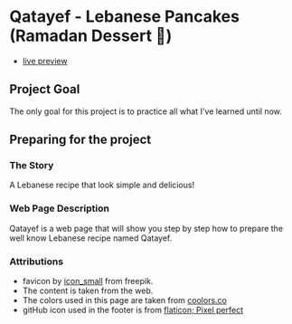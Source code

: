 # Qatayef - Lebanese Pancakes (Ramadan Dessert 🌙)

- [live preview](https://youssef-el-atmani.github.io/MDN-Based-Projects/projects/html-stage/03-qatayef/index.html)

## Project Goal

The only goal for this project is to practice all what I've learned until now.

## Preparing for the project

### The Story

A Lebanese recipe that look simple and delicious!

### Web Page Description

Qatayef is a web page that will show you step by step how to prepare the well know Lebanese recipe named Qatayef.

### Attributions

- favicon by [icon_small](https://www.freepik.com/icon/letter-q_9128956) from freepik.
- The content is taken from the web.
- The colors used in this page are taken from [coolors.co](https://coolors.co/palettes/trending)
- gitHub icon used in the footer is from [flaticon; Pixel perfect](https://www.flaticon.com/free-icon/github_2111432?term=github&page=1&position=4&origin=tag&related_id=2111432)
